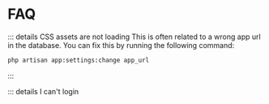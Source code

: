 # FAQ

::: details CSS assets are not loading
This is often related to a wrong app url in the database. You can fix this by running the following command:

```bash
php artisan app:settings:change app_url
```
    
:::

::: details I can't login
